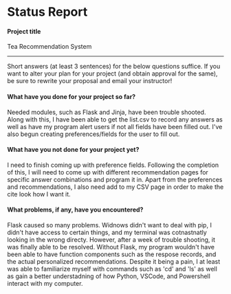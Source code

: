 # Status Report

#### Project title

Tea Recommendation System

***

Short answers (at least 3 sentences) for the below questions suffice. If you want to alter your plan for your project (and obtain approval for the same), be sure to rewrite your proposal and email your instructor!

#### What have you done for your project so far?

Needed modules, such as Flask and Jinja, have been trouble shooted. Along with this, I have been able to get the list.csv to record any answers as well as have my program alert users if not all fields have been filled out. I've also begun creating preferences/fields for the user to fill out.

#### What have you not done for your project yet?

I need to finish coming up with preference fields. Following the completion of this, I will need to come up with different recommendation pages for specific answer combinations and program it in. Apart from the preferences and recommendations, I also need add to my CSV page in order to make the cite look how I want it.

#### What problems, if any, have you encountered?

Flask caused so many problems. Widnows didn't want to deal with pip, I didn't have access to certain things, and my terminal was cotnastnatly looking in the wrong directy. However, after a week of trouble shooting, it was finally able to be resolved. Without Flask, my program wouldn't have been able to have function components such as the respose records, and the actual personalized recommendations. Despite it being a pain, I at least was able to familiarize myself with commands such as 'cd' and 'ls' as well as gain a better understadning of how Python, VSCode, and Powershell interact with my computer.
